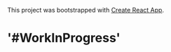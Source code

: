 This project was bootstrapped with [Create React App](https://github.com/facebook/create-react-app).

# '#WorkInProgress' 
